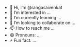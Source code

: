 - 👋 Hi, I’m @rangasaivenkat
- 👀 I’m interested in ...
- 🌱 I’m currently learning ...
- 💞️ I’m looking to collaborate on ...
- 📫 How to reach me ...
- 😄 Pronouns: ...
- ⚡ Fun fact: ...

<!---
rangasaivenkat/rangasaivenkat is a ✨ special ✨ repository because its `README.md` (this file) appears on your GitHub profile.
You can click the Preview link to take a look at your changes.
--->
